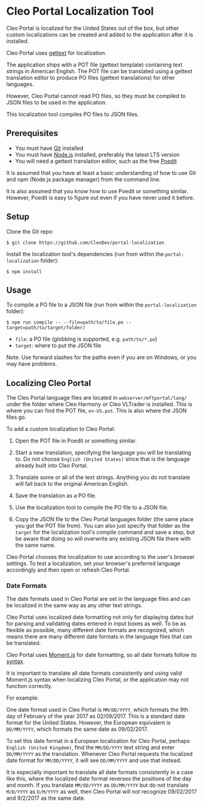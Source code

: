 # Cleo Portal Localization Tool

Cleo Portal is localized for the United States out of the box, but other custom localizations can be created and added to the application after it is installed.

Cleo Portal uses [gettext](https://en.wikipedia.org/wiki/Gettext) for localization.

The application ships with a POT file (gettext template) containing text strings in American English.
The POT file can be translated using a gettext translation editor to produce PO files (gettext translations) for other languages.

However, Cleo Portal cannot read PO files, so they must be compiled to JSON files to be used in the application.

This localization tool compiles PO files to JSON files.

## Prerequisites

- You must have [Git](https://git-scm.com/) installed
- You must have [Node.js](https://nodejs.org/) installed, preferably the latest LTS version
- You will need a gettext translation editor, such as the free [Poedit](https://poedit.net/)

It is assumed that you have at least a basic understanding of how to use Git and npm (Node.js package manager) from the command line.

It is also assumed that you know how to use Poedit or something similar. However, Poedit is easy to figure out even if you have never used it before.

## Setup

Clone the Git repo:

```shell
$ git clone https://github.com/CleoDev/portal-localization
```

Install the localization tool's dependencies (run from within the `portal-localization` folder):

```shell
$ npm install
```

## Usage

To compile a PO file to a JSON file (run from within the `portal-localization` folder):

```shell
$ npm run compile -- --file=path/to/file.po --target=path/to/target/folder/
```

- `file`: a PO file (globbing is supported, e.g. `path/to/*.po`)
- `target`: where to put the JSON file

Note: Use forward slashes for the paths even if you are on Windows, or you may have problems.

## Localizing Cleo Portal

The Cleo Portal language files are located in `webserver/mftportal/lang/` under the folder where Cleo Harmony or Cleo VLTrader is installed.
This is where you can find the POT file, `en-US.pot`.
This is also where the JSON files go.

To add a custom localization to Cleo Portal:

1. Open the POT file in Poedit or something similar.

2. Start a new translation, specifying the language you will be translating to.
Do not choose `English (United States)` since that is the language already built into Cleo Portal.

3. Translate some or all of the text strings. Anything you do not translate will fall back to the original American English.

4. Save the translation as a PO file.

5. Use the localization tool to compile the PO file to a JSON file.

6. Copy the JSON file to the Cleo Portal languages folder (the same place you got the POT file from).
You can also just specify that folder as the `target` for the localization tool's compile command and save a step, but be aware that doing so will overwrite any existing JSON file there with the same name.

Cleo Portal chooses the localization to use according to the user's browser settings. To test a localization, set your browser's preferred language accordingly and then open or refresh Cleo Portal.

### Date Formats

The date formats used in Cleo Portal are set in the language files and can be localized in the same way as any other text strings.

Cleo Portal uses localized date formatting not only for displaying dates but for parsing and validating dates entered in input boxes as well.
To be as flexible as possible, many different date formats are recognized, which means there are many different date formats in the language files that can be translated.

Cleo Portal uses [Moment.js](https://momentjs.com/) for date formatting, so all date formats follow its [syntax](https://momentjs.com/docs/#/displaying/format/).

It is important to translate all date formats consistently and using valid Moment.js syntax when localizing Cleo Portal, or the application may not function correctly.

For example:

One date format used in Cleo Portal is `MM/DD/YYYY`, which formats the 9th day of February of the year 2017 as 02/09/2017.
This is a standard date format for the United States.
However, the European equivalent is `DD/MM/YYYY`, which formats the same date as 09/02/2017.

To set this date format in a European localization for Cleo Portal, perhaps `English (United Kingdom)`, find the `MM/DD/YYYY` text string and enter `DD/MM/YYYY` as the translation.
Whenever Cleo Portal requests the localized date format for `MM/DD/YYYY`, it will see `DD/MM/YYYY` and use that instead.

It is especially important to translate all date formats consistently in a case like this, where the localized date format reverses the positions of the day and month.
If you translate `MM/DD/YYYY` as `DD/MM/YYYY` but do not translate `M/D/YYYY` as `D/M/YYYY` as well, then Cleo Portal will not recognize 09/02/2017 and 9/2/2017 as the same date.
